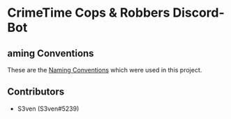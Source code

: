 # CrimeTime Cops & Robbers Discord-Bot

## aming Conventions
These are the [Naming Conventions](https://github.com/basarat/typescript-book/blob/master/docs/styleguide/styleguide.md) which were used in this project.

## Contributors

- S3ven (S3ven#5239)
